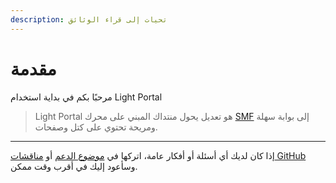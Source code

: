 ```yaml
---
description: تحيات إلى قراء الوثائق
---
```


# مقدمة

مرحبًا بكم في بداية استخدام Light Portal

> Light Portal هو تعديل يحول منتداك المبني على محرك [SMF](https://www.simplemachines.org) إلى بوابة سهلة ومريحة تحتوي على كتل وصفحات.

---

إذا كان لديك أي أسئلة أو أفكار عامة، اتركها في [موضوع الدعم](https://www.simplemachines.org/community/index.php?topic=572393.0) أو [مناقشات GitHub](https://github.com/dragomano/Light-Portal/discussions) وسأعود إليك في أقرب وقت ممكن.
